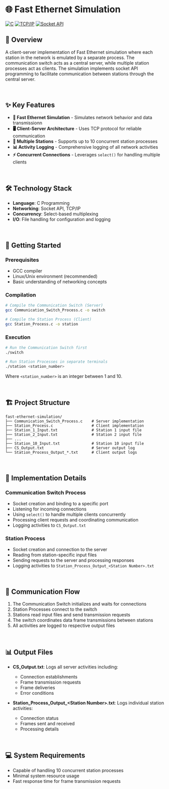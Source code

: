 # 🌐 Fast Ethernet Simulation

[![C](https://img.shields.io/badge/C-Programming-A8B9CC?logo=c&logoColor=white)](https://en.wikipedia.org/wiki/C_(programming_language))
[![TCP/IP](https://img.shields.io/badge/TCP/IP-Networking-0078D4?logo=cisco&logoColor=white)](https://en.wikipedia.org/wiki/Internet_protocol_suite)
[![Socket API](https://img.shields.io/badge/Socket-API-4B275F?logo=socket.io&logoColor=white)](https://en.wikipedia.org/wiki/Berkeley_sockets)

## 🌟 Overview

A client-server implementation of Fast Ethernet simulation where each station in the network is emulated by a separate process. The communication switch acts as a central server, while multiple station processes act as clients. The simulation implements socket API programming to facilitate communication between stations through the central server.

&nbsp;

## ✨ Key Features

- **🔄 Fast Ethernet Simulation** - Simulates network behavior and data transmissionn
- **🖥️ Client-Server Architecture** - Uses TCP protocol for reliable communication
- **🔌 Multiple Stations** - Supports up to 10 concurrent station processes
- **📊 Activity Logging** - Comprehensive logging of all network activities
- **⚡ Concurrent Connections** - Leverages `select()` for handling multiple clients

&nbsp;

## 🛠️ Technology Stack

- **Language**: C Programming
- **Networking**: Socket API, TCP/IP
- **Concurrency**: Select-based multiplexing
- **I/O**: File handling for configuration and logging

&nbsp;

## 🚀 Getting Started

### Prerequisites

- GCC compiler
- Linux/Unix environment (recommended)
- Basic understanding of networking concepts

### Compilation

```bash
# Compile the Communication Switch (Server)
gcc Communication_Switch_Process.c -o switch

# Compile the Station Process (Client)
gcc Station_Process.c -o station
```

### Execution

```bash
# Run the Communication Switch first
./switch

# Run Station Processes in separate terminals
./station <station_number>
```

Where `<station_number>` is an integer between 1 and 10.

&nbsp;

## 🏗️ Project Structure

```
fast-ethernet-simulation/
├── Communication_Switch_Process.c    # Server implementation
├── Station_Process.c                 # Client implementation
├── Station_1_Input.txt               # Station 1 input file
├── Station_2_Input.txt               # Station 2 input file
├── ...
├── Station_10_Input.txt              # Station 10 input file
├── CS_Output.txt                     # Server output log
└── Station_Process_Output_*.txt      # Client output logs
```

&nbsp;

## 📱 Implementation Details

### Communication Switch Process
- Socket creation and binding to a specific port
- Listening for incoming connections
- Using `select()` to handle multiple clients concurrently
- Processing client requests and coordinating communication
- Logging activities to `CS_Output.txt`

### Station Process
- Socket creation and connection to the server
- Reading from station-specific input files
- Sending requests to the server and processing responses
- Logging activities to `Station_Process_Output_<Station Number>.txt`

&nbsp;

## 🔄 Communication Flow

1. The Communication Switch initializes and waits for connections
2. Station Processes connect to the switch
3. Stations read input files and send transmission requests
4. The switch coordinates data frame transmissions between stations
5. All activities are logged to respective output files

&nbsp;

## 📊 Output Files

- **CS_Output.txt**: Logs all server activities including:
  - Connection establishments
  - Frame transmission requests
  - Frame deliveries
  - Error conditions

- **Station_Process_Output_\<Station Number>.txt**: Logs individual station activities:
  - Connection status
  - Frames sent and received
  - Processing details

&nbsp;

## 💻 System Requirements

- Capable of handling 10 concurrent station processes
- Minimal system resource usage
- Fast response time for frame transmission requests

&nbsp;
